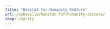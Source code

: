 ```yaml
---
title: "Habitat for Humanity ReStore"
url: /asheville/habitat-for-humanity-restore/
shop: charity
---
```

